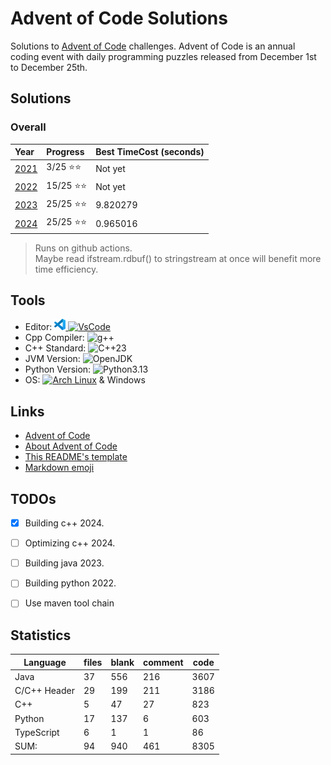 # Advent of Code Solutions

Solutions to [Advent of Code](https://adventofcode.com/) challenges. Advent of Code is an annual coding event with daily programming puzzles released from December 1st to December 25th.

## Solutions

### Overall

 | Year                                | Progress | Best TimeCost (seconds) |
 | :---------------------------------- | :------- | :---------------------- |
 | [2021](./TypeScript/2021/README.md) | 3/25 ⭐⭐  | Not yet                 |
 | [2022](./Python/2022/README.md)     | 15/25 ⭐⭐ | Not yet                 |
 | [2023](./Java/2023/README.md)       | 25/25 ⭐⭐ | 9.820279                |
 | [2024](./Cpp/2024/README.md)        | 25/25 ⭐⭐ | 0.965016                |

> Runs on github actions.\
> Maybe read ifstream.rdbuf() to stringstream at once will benefit more time efficiency.

## Tools

- Editor: [![VSCode](<images/code-stable.png>) ![VsCode](https://img.shields.io/badge/VsCode-blue)](https://code.visualstudio.com)
- Cpp Compiler: ![g++](https://img.shields.io/badge/(GCC)%2015.1.1%2020250425-grey)
- C++ Standard: ![C++23](https://img.shields.io/badge/C%2B%2B-23-purple?logo=C%2B%2B)
- JVM Version: ![OpenJDK](https://img.shields.io/badge/OpenJDK-21-white?logo=OpenJDK)
- Python Version: ![Python3.13](https://img.shields.io/badge/Python-3.13.2/3-white?logo=Python)
- OS: [![Arch Linux](https://img.shields.io/badge/Arch%20Linux-grey?logo=Archlinux)](https://www.archlinux.org) & Windows

## Links

- [Advent of Code](https://adventofcode.com/)
- [About Advent of Code](https://adventofcode.com/about)
- [This README's template](https://github.com/TrueBurn/advent-of-code)
- [Markdown emoji](<https://gist.github.com/rxaviers/7360908>)

## TODOs

- [x] Building c++ 2024.
- [ ] Optimizing c++ 2024.
- [ ] Building java 2023.
- [ ] Building python 2022.

- [ ] Use maven tool chain

## Statistics

Language           | files | blank | comment | code
-------------------|-------|-------|---------|-----
Java               |    37 |   556 |     216 | 3607
C/C++ Header       |    29 |   199 |     211 | 3186
C++                |     5 |    47 |      27 |  823
Python             |    17 |   137 |       6 |  603
TypeScript         |     6 |     1 |       1 |   86
SUM:               |    94 |   940 |     461 | 8305
